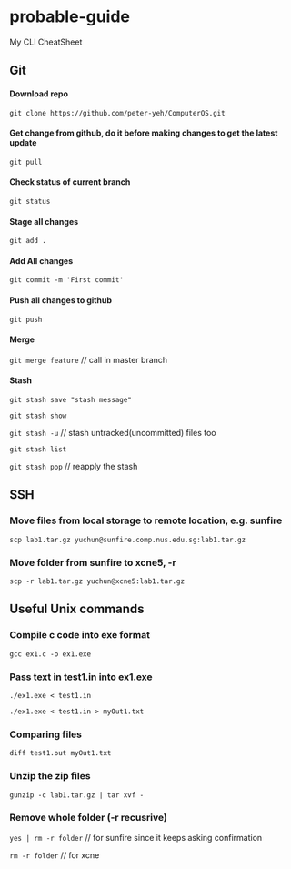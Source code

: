 # probable-guide
My CLI CheatSheet

## Git
#### Download repo
`git clone https://github.com/peter-yeh/ComputerOS.git`

#### Get change from github, do it before making changes to get the latest update
`git pull`

#### Check status of current branch
`git status`

#### Stage all changes
`git add .`

#### Add All changes
`git commit -m 'First commit'` 

#### Push all changes to github
`git push`

#### Merge
`git merge feature` // call in master branch

#### Stash
`git stash save "stash message"`

`git stash show`

`git stash -u` // stash untracked(uncommitted) files too

`git stash list`

`git stash pop` // reapply the stash

## SSH
### Move **files** from local storage to remote location, e.g. sunfire
`scp lab1.tar.gz yuchun@sunfire.comp.nus.edu.sg:lab1.tar.gz`

### Move **folder** from sunfire to xcne5, -r
`scp -r lab1.tar.gz yuchun@xcne5:lab1.tar.gz`


## Useful Unix commands
### Compile c code into exe format
`gcc ex1.c -o ex1.exe`

### Pass text in test1.in into ex1.exe
`./ex1.exe < test1.in`

`./ex1.exe < test1.in > myOut1.txt`

### Comparing files
`diff test1.out myOut1.txt`

### Unzip the zip files
`gunzip -c lab1.tar.gz | tar xvf -`

### Remove whole folder (-r recusrive)
`yes | rm -r folder` // for sunfire since it keeps asking confirmation

`rm -r folder` // for xcne

